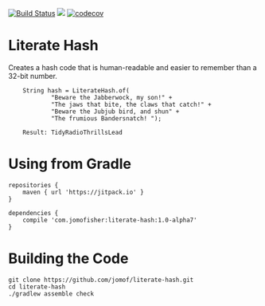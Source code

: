 [![Build Status](https://travis-ci.org/jomof/literate-hash.svg?branch=master)](https://travis-ci.org/jomof/literate-hash)
[![](https://jitpack.io/v/com.jomofisher/literate-hash.svg)](https://jitpack.io/#com.jomofisher/literate-hash)
[![codecov](https://codecov.io/gh/jomof/literate-hash/branch/master/graph/badge.svg)](https://codecov.io/gh/jomof/literate-hash)

# Literate Hash
Creates a hash code that is human-readable and easier to remember than a 32-bit number.

        String hash = LiterateHash.of(
                "Beware the Jabberwock, my son!" +
                "The jaws that bite, the claws that catch!" +
                "Beware the Jubjub bird, and shun" +
                "The frumious Bandersnatch! ");
                
        Result: TidyRadioThrillsLead

# Using from Gradle

    repositories {
        maven { url 'https://jitpack.io' }
    }
    
    dependencies {
        compile 'com.jomofisher:literate-hash:1.0-alpha7'
    }

# Building the Code

    git clone https://github.com/jomof/literate-hash.git
    cd literate-hash
    ./gradlew assemble check
